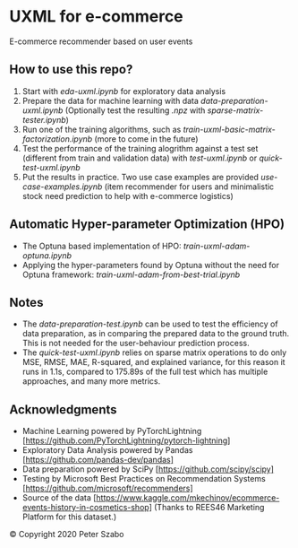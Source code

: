 # UXML for e-commerce
E-commerce recommender based on user events

## How to use this repo?
1. Start with *eda-uxml.ipynb* for exploratory data analysis
2. Prepare the data for machine learning with data *data-preparation-uxml.ipynb* (Optionally test the resulting *.npz* with *sparse-matrix-tester.ipynb*)
3. Run one of the training algorithms, such as *train-uxml-basic-matrix-factorization.ipynb* (more to come in the future)
4. Test the performance of the training alogrithm against a test set (different from train and validation data) with *test-uxml.ipynb* or *quick-test-uxml.ipynb*
5. Put the results in practice. Two use case examples are provided *use-case-examples.ipynb* (item recommender for users and minimalistic stock need prediction to help with e-commerce logistics)

## Automatic Hyper-parameter Optimization (HPO)
* The Optuna based implementation of HPO: *train-uxml-adam-optuna.ipynb*
* Applying the hyper-parameters found by Optuna without the need for Optuna framework: *train-uxml-adam-from-best-trial.ipynb*


## Notes
* The *data-preparation-test.ipynb* can be used to test the efficiency of data preparation, as in comparing the prepared data to the ground truth. This is not needed for the user-behaviour prediction process.
* The *quick-test-uxml.ipynb* relies on sparse matrix operations to do only MSE, RMSE, MAE, R-squared, and explained variance, for this reason it runs in 1.1s, compared to 175.89s of the full test which has multiple approaches, and many more metrics.

## Acknowledgments
* Machine Learning powered by PyTorchLightning [https://github.com/PyTorchLightning/pytorch-lightning]
* Exploratory Data Analysis powered by Pandas [https://github.com/pandas-dev/pandas]
* Data preparation powered by SciPy [https://github.com/scipy/scipy]
* Testing by Microsoft Best Practices on Recommendation Systems [https://github.com/microsoft/recommenders]
* Source of the data [https://www.kaggle.com/mkechinov/ecommerce-events-history-in-cosmetics-shop] (Thanks to REES46 Marketing Platform for this dataset.)


© Copyright 2020 Peter Szabo